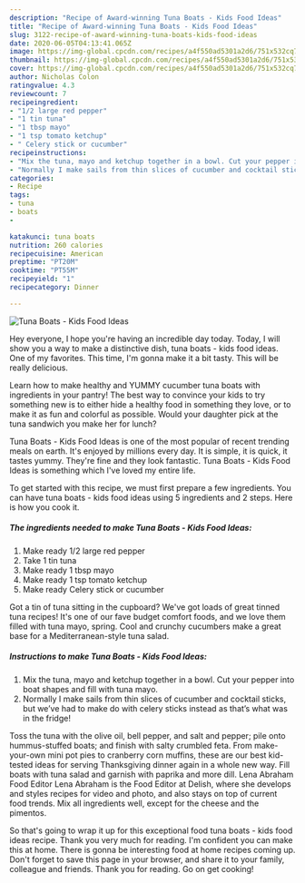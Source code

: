```yaml
---
description: "Recipe of Award-winning Tuna Boats - Kids Food Ideas"
title: "Recipe of Award-winning Tuna Boats - Kids Food Ideas"
slug: 3122-recipe-of-award-winning-tuna-boats-kids-food-ideas
date: 2020-06-05T04:13:41.065Z
image: https://img-global.cpcdn.com/recipes/a4f550ad5301a2d6/751x532cq70/tuna-boats-kids-food-ideas-recipe-main-photo.jpg
thumbnail: https://img-global.cpcdn.com/recipes/a4f550ad5301a2d6/751x532cq70/tuna-boats-kids-food-ideas-recipe-main-photo.jpg
cover: https://img-global.cpcdn.com/recipes/a4f550ad5301a2d6/751x532cq70/tuna-boats-kids-food-ideas-recipe-main-photo.jpg
author: Nicholas Colon
ratingvalue: 4.3
reviewcount: 7
recipeingredient:
- "1/2 large red pepper"
- "1 tin tuna"
- "1 tbsp mayo"
- "1 tsp tomato ketchup"
- " Celery stick or cucumber"
recipeinstructions:
- "Mix the tuna, mayo and ketchup together in a bowl. Cut your pepper into boat shapes and fill with tuna mayo."
- "Normally I make sails from thin slices of cucumber and cocktail sticks, but we’ve had to make do with celery sticks instead as that’s what was in the fridge!"
categories:
- Recipe
tags:
- tuna
- boats
- 

katakunci: tuna boats  
nutrition: 260 calories
recipecuisine: American
preptime: "PT20M"
cooktime: "PT55M"
recipeyield: "1"
recipecategory: Dinner

---
```



![Tuna Boats - Kids Food Ideas](https://img-global.cpcdn.com/recipes/a4f550ad5301a2d6/751x532cq70/tuna-boats-kids-food-ideas-recipe-main-photo.jpg)

Hey everyone, I hope you're having an incredible day today. Today, I will show you a way to make a distinctive dish, tuna boats - kids food ideas. One of my favorites. This time, I'm gonna make it a bit tasty. This will be really delicious.

Learn how to make healthy and YUMMY cucumber tuna boats with ingredients in your pantry! The best way to convince your kids to try something new is to either hide a healthy food in something they love, or to make it as fun and colorful as possible. Would your daughter pick at the tuna sandwich you make her for lunch?

Tuna Boats - Kids Food Ideas is one of the most popular of recent trending meals on earth. It's enjoyed by millions every day. It is simple, it is quick, it tastes yummy. They're fine and they look fantastic. Tuna Boats - Kids Food Ideas is something which I've loved my entire life.


To get started with this recipe, we must first prepare a few ingredients. You can have tuna boats - kids food ideas using 5 ingredients and 2 steps. Here is how you cook it.

<!--inarticleads1-->

##### The ingredients needed to make Tuna Boats - Kids Food Ideas:

1. Make ready 1/2 large red pepper
1. Take 1 tin tuna
1. Make ready 1 tbsp mayo
1. Make ready 1 tsp tomato ketchup
1. Make ready  Celery stick or cucumber


Got a tin of tuna sitting in the cupboard? We&#39;ve got loads of great tinned tuna recipes! It&#39;s one of our fave budget comfort foods, and we love them filled with tuna mayo, spring. Cool and crunchy cucumbers make a great base for a Mediterranean-style tuna salad. 

<!--inarticleads2-->

##### Instructions to make Tuna Boats - Kids Food Ideas:

1. Mix the tuna, mayo and ketchup together in a bowl. Cut your pepper into boat shapes and fill with tuna mayo.
1. Normally I make sails from thin slices of cucumber and cocktail sticks, but we’ve had to make do with celery sticks instead as that’s what was in the fridge!


Toss the tuna with the olive oil, bell pepper, and salt and pepper; pile onto hummus-stuffed boats; and finish with salty crumbled feta. From make-your-own mini pot pies to cranberry corn muffins, these are our best kid-tested ideas for serving Thanksgiving dinner again in a whole new way. Fill boats with tuna salad and garnish with paprika and more dill. Lena Abraham Food Editor Lena Abraham is the Food Editor at Delish, where she develops and styles recipes for video and photo, and also stays on top of current food trends. Mix all ingredients well, except for the cheese and the pimentos. 

So that's going to wrap it up for this exceptional food tuna boats - kids food ideas recipe. Thank you very much for reading. I'm confident you can make this at home. There is gonna be interesting food at home recipes coming up. Don't forget to save this page in your browser, and share it to your family, colleague and friends. Thank you for reading. Go on get cooking!

